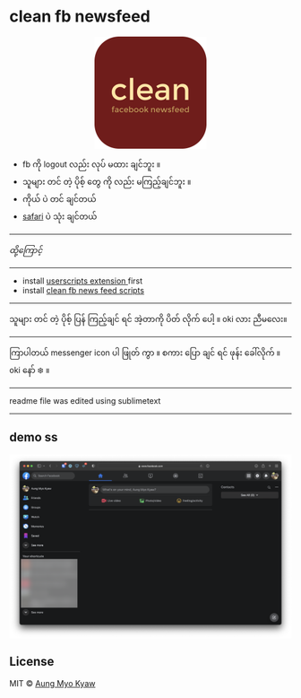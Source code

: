 # clean fb newsfeed

<div align="center">
  <img src="release/clean-fb-newsfeed.icon.png" align="center" width="200">
</div>


- fb ကို logout လည်း လုပ် မထား ချင်ဘူး ။
- သူများ တင် တဲ့ ပိုစ့် တွေ ကို လည်း မကြည့်ချင်ဘူး ။
- ကိုယ် ပဲ တင် ချင်တယ်
- [safari](https://www.apple.com/safari/) ပဲ သုံး ချင်တယ်

---

_ထို့ကြောင့်_

---

- install [ userscripts extension ](https://apps.apple.com/us/app/userscripts/id1463298887) first
- install [ clean fb news feed scripts ](https://raw.githubusercontent.com/AungMyoKyaw/clean-fb-newsfeed/master/release/clean-fb-newsfeed.user.js)

---

သူများ တင် တဲ့ ပိုစ့် ပြန် ကြည့်ချင် ရင် အဲ့တာကို ပိတ် လိုက် ပေါ့ ။
oki လား ညီမလေး။

---

ကြာပါတယ် messenger icon ပါ ဖြုတ် ကွာ ။
စကား ပြော ချင် ရင် ဖုန်း ခေါ်လိုက် ။
oki နော် ❄️ ။

---

readme file was edited using sublimetext

---

## demo ss

<img src="./assets/clean-newsfeed.png" align="center">

## License

MIT © [Aung Myo Kyaw](https://github.com/AungMyoKyaw)
